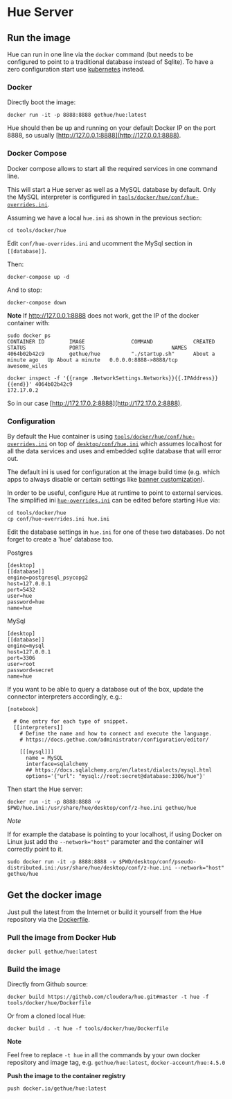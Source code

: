 # Hue Server

## Run the image

Hue can run in one line via the `docker` command (but needs to be configured to point to a traditional database instead of Sqlite). To have a zero configuration start use [kubernetes](tools/kubernetes/) instead.

### Docker

Directly boot the image:

    docker run -it -p 8888:8888 gethue/hue:latest

Hue should then be up and running on your default Docker IP on the port 8888, so usually [http://127.0.0.1:8888](http://127.0.0.1:8888).

### Docker Compose

Docker compose allows to start all the required services in one command line.

This will start a Hue server as well as a MySQL database by default. Only the MySQL interpreter is configured in [``tools/docker/hue/conf/hue-overrides.ini``](/tools/docker/hue/conf/hue-overrides.ini).

Assuming we have a local ``hue.ini`` as shown in the previous section:

    cd tools/docker/hue

Edit `conf/hue-overrides.ini` and ucomment the MySql section in `[[database]]`.

Then:

    docker-compose up -d

And to stop:

    docker-compose down

**Note**
If http://127.0.0.1:8888 does not work, get the IP of the docker container with:

    sudo docker ps
    CONTAINER ID        IMAGE               COMMAND             CREATED             STATUS              PORTS                            NAMES
    4064b02b42c9        gethue/hue          "./startup.sh"      About a minute ago   Up About a minute   0.0.0.0:8888->8888/tcp   awesome_wiles

    docker inspect -f '{{range .NetworkSettings.Networks}}{{.IPAddress}}{{end}}' 4064b02b42c9
    172.17.0.2

So in our case [http://172.17.0.2:8888](http://172.17.0.2:8888).

### Configuration

By default the Hue container is using
[``tools/docker/hue/conf/hue-overrides.ini``](/tools/docker/hue/conf/hue-overrides.ini) on top of [``desktop/conf/hue.ini``](/desktop/conf/hue.ini) which assumes localhost for all the data services and uses and embedded sqlite database that will error out.

The default ini is used for configuration at the image build time (e.g. which apps to always disable or certain settings like [banner customization](http://gethue.com/add-a-top-banner-to-hue/)).

In order to be useful, configure Hue at runtime to point to external services. The simplified ini [``hue-overrides.ini``](/tools/docker/hue/conf/hue-overrides.ini) can be edited before starting Hue via:

    cd tools/docker/hue
    cp conf/hue-overrides.ini hue.ini

Edit the database settings in `hue.ini` for one of these two databases. Do not forget to create a 'hue' database too.

Postgres

    [desktop]
    [[database]]
    engine=postgresql_psycopg2
    host=127.0.0.1
    port=5432
    user=hue
    password=hue
    name=hue

MySql


    [desktop]
    [[database]]
    engine=mysql
    host=127.0.0.1
    port=3306
    user=root
    password=secret
    name=hue

If you want to be able to query a database out of the box, update the connector interpreters accordingly, e.g.:

```
[notebook]

  # One entry for each type of snippet.
  [[interpreters]]
    # Define the name and how to connect and execute the language.
    # https://docs.gethue.com/administrator/configuration/editor/

    [[[mysql]]]
      name = MySQL
      interface=sqlalchemy
      ## https://docs.sqlalchemy.org/en/latest/dialects/mysql.html
      options='{"url": "mysql://root:secret@database:3306/hue"}'
```

Then start the Hue server:

    docker run -it -p 8888:8888 -v $PWD/hue.ini:/usr/share/hue/desktop/conf/z-hue.ini gethue/hue

*Note*

If for example the database is pointing to your localhost, if using Docker on Linux just add the `--network="host"` parameter and the container will correctly point to it.

    sudo docker run -it -p 8888:8888 -v $PWD/desktop/conf/pseudo-distributed.ini:/usr/share/hue/desktop/conf/z-hue.ini --network="host" gethue/hue


## Get the docker image

Just pull the latest from the Internet or build it yourself from the Hue repository via the [Dockerfile](Dockerfile).


### Pull the image from Docker Hub

    docker pull gethue/hue:latest

### Build the image

Directly from Github source:

    docker build https://github.com/cloudera/hue.git#master -t hue -f tools/docker/hue/Dockerfile


Or from a cloned local Hue:

    docker build . -t hue -f tools/docker/hue/Dockerfile

**Note**

Feel free to replace `-t hue` in all the commands by your own docker repository and image tag, e.g. `gethue/hue:latest`, `docker-account/hue:4.5.0`

**Push the image to the container registry**

    push docker.io/gethue/hue:latest
